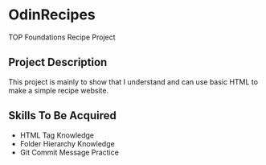 # OdinRecipes
TOP Foundations Recipe Project

## Project Description
This project is mainly to show that I understand and can use basic HTML to make a simple recipe website.

## Skills To Be Acquired
- HTML Tag Knowledge
- Folder Hierarchy Knowledge
- Git Commit Message Practice
